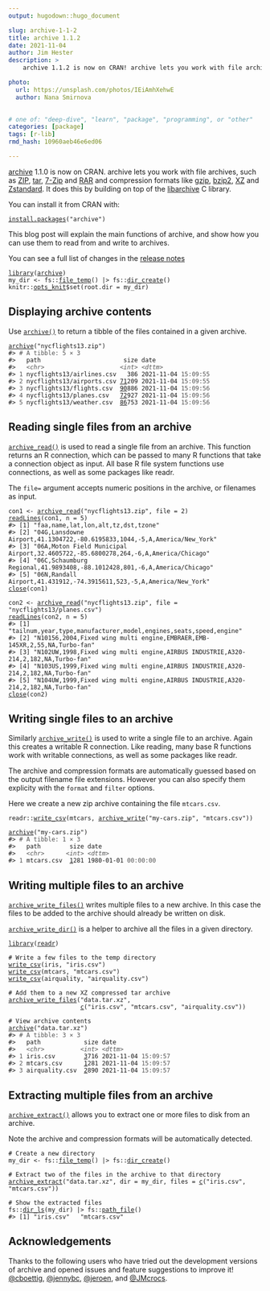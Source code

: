 ```yaml
---
output: hugodown::hugo_document

slug: archive-1-1-2
title: archive 1.1.2
date: 2021-11-04
author: Jim Hester
description: >
    archive 1.1.2 is now on CRAN! archive lets you work with file archives, such as ZIP, tar, 7-Zip and RAR and compression formats like gzip, bzip2, XZ and Zstandard.

photo:
  url: https://unsplash.com/photos/IEiAmhXehwE
  author: Nana Smirnova
  

# one of: "deep-dive", "learn", "package", "programming", or "other"
categories: [package] 
tags: [r-lib]
rmd_hash: 10960aeb46e6ed06

---
```


[archive](https://archive.r-lib.org/) 1.1.0 is now on CRAN. archive lets you work with file archives, such as [ZIP](https://en.wikipedia.org/wiki/ZIP_(file_format)), [tar](https://en.wikipedia.org/wiki/Tar_(computing)), [7-Zip](https://en.wikipedia.org/wiki/7-Zip) and [RAR](https://en.wikipedia.org/wiki/RAR_(file_format)) and compression formats like [gzip](https://en.wikipedia.org/wiki/Gzip), [bzip2](https://en.wikipedia.org/wiki/Bzip2), [XZ](https://en.wikipedia.org/wiki/XZ_Utils) and [Zstandard](https://en.wikipedia.org/wiki/Zstandard). It does this by building on top of the [libarchive](https://www.libarchive.org/) C library.

You can install it from CRAN with:

<div class="highlight">

<pre class='chroma'><code class='language-r' data-lang='r'><span class='nf'><a href='https://rdrr.io/r/utils/install.packages.html'>install.packages</a></span><span class='o'>(</span><span class='s'>"archive"</span><span class='o'>)</span></code></pre>

</div>

This blog post will explain the main functions of archive, and show how you can use them to read from and write to archives.

You can see a full list of changes in the [release notes](https://archive.r-lib.org/news/index.html)

<div class="highlight">

<pre class='chroma'><code class='language-r' data-lang='r'><span class='kr'><a href='https://rdrr.io/r/base/library.html'>library</a></span><span class='o'>(</span><span class='nv'><a href='https://archive.r-lib.org/'>archive</a></span><span class='o'>)</span>
<span class='nv'>my_dir</span> <span class='o'>&lt;-</span> <span class='nf'>fs</span><span class='nf'>::</span><span class='nf'><a href='http://fs.r-lib.org/reference/file_temp.html'>file_temp</a></span><span class='o'>(</span><span class='o'>)</span> |&gt; <span class='nf'>fs</span><span class='nf'>::</span><span class='nf'><a href='http://fs.r-lib.org/reference/create.html'>dir_create</a></span><span class='o'>(</span><span class='o'>)</span>
<span class='nf'>knitr</span><span class='nf'>::</span><span class='nv'><a href='https://rdrr.io/pkg/knitr/man/opts_knit.html'>opts_knit</a></span><span class='o'>$</span><span class='nf'>set</span><span class='o'>(</span>root.dir <span class='o'>=</span> <span class='nv'>my_dir</span><span class='o'>)</span></code></pre>

</div>

## Displaying archive contents

Use [`archive()`](https://archive.r-lib.org/reference/archive.html) to return a tibble of the files contained in a given archive.

<div class="highlight">

<pre class='chroma'><code class='language-r' data-lang='r'><span class='nf'><a href='https://archive.r-lib.org/reference/archive.html'>archive</a></span><span class='o'>(</span><span class='s'>"nycflights13.zip"</span><span class='o'>)</span>
<span class='c'>#&gt; <span style='color: #555555;'># A tibble: 5 × 3</span></span>
<span class='c'>#&gt;   path                       size date               </span>
<span class='c'>#&gt;   <span style='color: #555555; font-style: italic;'>&lt;chr&gt;</span>                     <span style='color: #555555; font-style: italic;'>&lt;int&gt;</span> <span style='color: #555555; font-style: italic;'>&lt;dttm&gt;</span>             </span>
<span class='c'>#&gt; <span style='color: #555555;'>1</span> nycflights13/airlines.csv   386 2021-11-04 <span style='color: #555555;'>15:09:55</span></span>
<span class='c'>#&gt; <span style='color: #555555;'>2</span> nycflights13/airports.csv <span style='text-decoration: underline;'>71</span>209 2021-11-04 <span style='color: #555555;'>15:09:55</span></span>
<span class='c'>#&gt; <span style='color: #555555;'>3</span> nycflights13/flights.csv  <span style='text-decoration: underline;'>90</span>886 2021-11-04 <span style='color: #555555;'>15:09:56</span></span>
<span class='c'>#&gt; <span style='color: #555555;'>4</span> nycflights13/planes.csv   <span style='text-decoration: underline;'>72</span>927 2021-11-04 <span style='color: #555555;'>15:09:56</span></span>
<span class='c'>#&gt; <span style='color: #555555;'>5</span> nycflights13/weather.csv  <span style='text-decoration: underline;'>86</span>753 2021-11-04 <span style='color: #555555;'>15:09:56</span></span></code></pre>

</div>

## Reading single files from an archive

[`archive_read()`](https://archive.r-lib.org/reference/archive_read.html) is used to read a single file from an archive. This function returns an R connection, which can be passed to many R functions that take a connection object as input. All base R file system functions use connections, as well as some packages like readr.

The `file=` argument accepts numeric positions in the archive, or filenames as input.

<div class="highlight">

<pre class='chroma'><code class='language-r' data-lang='r'><span class='nv'>con1</span> <span class='o'>&lt;-</span> <span class='nf'><a href='https://archive.r-lib.org/reference/archive_read.html'>archive_read</a></span><span class='o'>(</span><span class='s'>"nycflights13.zip"</span>, file <span class='o'>=</span> <span class='m'>2</span><span class='o'>)</span>
<span class='nf'><a href='https://rdrr.io/r/base/readLines.html'>readLines</a></span><span class='o'>(</span><span class='nv'>con1</span>, n <span class='o'>=</span> <span class='m'>5</span><span class='o'>)</span>
<span class='c'>#&gt; [1] "faa,name,lat,lon,alt,tz,dst,tzone"                                                </span>
<span class='c'>#&gt; [2] "04G,Lansdowne Airport,41.1304722,-80.6195833,1044,-5,A,America/New_York"          </span>
<span class='c'>#&gt; [3] "06A,Moton Field Municipal Airport,32.4605722,-85.6800278,264,-6,A,America/Chicago"</span>
<span class='c'>#&gt; [4] "06C,Schaumburg Regional,41.9893408,-88.1012428,801,-6,A,America/Chicago"          </span>
<span class='c'>#&gt; [5] "06N,Randall Airport,41.431912,-74.3915611,523,-5,A,America/New_York"</span>
<span class='nf'><a href='https://rdrr.io/r/base/connections.html'>close</a></span><span class='o'>(</span><span class='nv'>con1</span><span class='o'>)</span>

<span class='nv'>con2</span> <span class='o'>&lt;-</span> <span class='nf'><a href='https://archive.r-lib.org/reference/archive_read.html'>archive_read</a></span><span class='o'>(</span><span class='s'>"nycflights13.zip"</span>, file <span class='o'>=</span> <span class='s'>"nycflights13/planes.csv"</span><span class='o'>)</span>
<span class='nf'><a href='https://rdrr.io/r/base/readLines.html'>readLines</a></span><span class='o'>(</span><span class='nv'>con2</span>, n <span class='o'>=</span> <span class='m'>5</span><span class='o'>)</span>
<span class='c'>#&gt; [1] "tailnum,year,type,manufacturer,model,engines,seats,speed,engine"                 </span>
<span class='c'>#&gt; [2] "N10156,2004,Fixed wing multi engine,EMBRAER,EMB-145XR,2,55,NA,Turbo-fan"         </span>
<span class='c'>#&gt; [3] "N102UW,1998,Fixed wing multi engine,AIRBUS INDUSTRIE,A320-214,2,182,NA,Turbo-fan"</span>
<span class='c'>#&gt; [4] "N103US,1999,Fixed wing multi engine,AIRBUS INDUSTRIE,A320-214,2,182,NA,Turbo-fan"</span>
<span class='c'>#&gt; [5] "N104UW,1999,Fixed wing multi engine,AIRBUS INDUSTRIE,A320-214,2,182,NA,Turbo-fan"</span>
<span class='nf'><a href='https://rdrr.io/r/base/connections.html'>close</a></span><span class='o'>(</span><span class='nv'>con2</span><span class='o'>)</span></code></pre>

</div>

## Writing single files to an archive

Similarly [`archive_write()`](https://archive.r-lib.org/reference/archive_write.html) is used to write a single file to an archive. Again this creates a writable R connection. Like reading, many base R functions work with writable connections, as well as some packages like readr.

The archive and compression formats are automatically guessed based on the output filename file extensions. However you can also specify them explicity with the `format` and `filter` options.

Here we create a new zip archive containing the file `mtcars.csv`.

<div class="highlight">

<pre class='chroma'><code class='language-r' data-lang='r'><span class='nf'>readr</span><span class='nf'>::</span><span class='nf'><a href='https://readr.tidyverse.org/reference/write_delim.html'>write_csv</a></span><span class='o'>(</span><span class='nv'>mtcars</span>, <span class='nf'><a href='https://archive.r-lib.org/reference/archive_write.html'>archive_write</a></span><span class='o'>(</span><span class='s'>"my-cars.zip"</span>, <span class='s'>"mtcars.csv"</span><span class='o'>)</span><span class='o'>)</span>

<span class='nf'><a href='https://archive.r-lib.org/reference/archive.html'>archive</a></span><span class='o'>(</span><span class='s'>"my-cars.zip"</span><span class='o'>)</span>
<span class='c'>#&gt; <span style='color: #555555;'># A tibble: 1 × 3</span></span>
<span class='c'>#&gt;   path        size date               </span>
<span class='c'>#&gt;   <span style='color: #555555; font-style: italic;'>&lt;chr&gt;</span>      <span style='color: #555555; font-style: italic;'>&lt;int&gt;</span> <span style='color: #555555; font-style: italic;'>&lt;dttm&gt;</span>             </span>
<span class='c'>#&gt; <span style='color: #555555;'>1</span> mtcars.csv  <span style='text-decoration: underline;'>1</span>281 1980-01-01 <span style='color: #555555;'>00:00:00</span></span></code></pre>

</div>

## Writing multiple files to an archive

[`archive_write_files()`](https://archive.r-lib.org/reference/archive_write_files.html) writes multiple files to a new archive. In this case the files to be added to the archive should already be written on disk.

[`archive_write_dir()`](https://archive.r-lib.org/reference/archive_write_files.html) is a helper to archive all the files in a given directory.

<div class="highlight">

<pre class='chroma'><code class='language-r' data-lang='r'><span class='kr'><a href='https://rdrr.io/r/base/library.html'>library</a></span><span class='o'>(</span><span class='nv'><a href='https://readr.tidyverse.org'>readr</a></span><span class='o'>)</span>

<span class='c'># Write a few files to the temp directory</span>
<span class='nf'><a href='https://readr.tidyverse.org/reference/write_delim.html'>write_csv</a></span><span class='o'>(</span><span class='nv'>iris</span>, <span class='s'>"iris.csv"</span><span class='o'>)</span>
<span class='nf'><a href='https://readr.tidyverse.org/reference/write_delim.html'>write_csv</a></span><span class='o'>(</span><span class='nv'>mtcars</span>, <span class='s'>"mtcars.csv"</span><span class='o'>)</span>
<span class='nf'><a href='https://readr.tidyverse.org/reference/write_delim.html'>write_csv</a></span><span class='o'>(</span><span class='nv'>airquality</span>, <span class='s'>"airquality.csv"</span><span class='o'>)</span>

<span class='c'># Add them to a new XZ compressed tar archive</span>
<span class='nf'><a href='https://archive.r-lib.org/reference/archive_write_files.html'>archive_write_files</a></span><span class='o'>(</span><span class='s'>"data.tar.xz"</span>,
                    <span class='nf'><a href='https://rdrr.io/r/base/c.html'>c</a></span><span class='o'>(</span><span class='s'>"iris.csv"</span>, <span class='s'>"mtcars.csv"</span>, <span class='s'>"airquality.csv"</span><span class='o'>)</span><span class='o'>)</span>

<span class='c'># View archive contents</span>
<span class='nf'><a href='https://archive.r-lib.org/reference/archive.html'>archive</a></span><span class='o'>(</span><span class='s'>"data.tar.xz"</span><span class='o'>)</span>
<span class='c'>#&gt; <span style='color: #555555;'># A tibble: 3 × 3</span></span>
<span class='c'>#&gt;   path            size date               </span>
<span class='c'>#&gt;   <span style='color: #555555; font-style: italic;'>&lt;chr&gt;</span>          <span style='color: #555555; font-style: italic;'>&lt;int&gt;</span> <span style='color: #555555; font-style: italic;'>&lt;dttm&gt;</span>             </span>
<span class='c'>#&gt; <span style='color: #555555;'>1</span> iris.csv        <span style='text-decoration: underline;'>3</span>716 2021-11-04 <span style='color: #555555;'>15:09:57</span></span>
<span class='c'>#&gt; <span style='color: #555555;'>2</span> mtcars.csv      <span style='text-decoration: underline;'>1</span>281 2021-11-04 <span style='color: #555555;'>15:09:57</span></span>
<span class='c'>#&gt; <span style='color: #555555;'>3</span> airquality.csv  <span style='text-decoration: underline;'>2</span>890 2021-11-04 <span style='color: #555555;'>15:09:57</span></span></code></pre>

</div>

## Extracting multiple files from an archive

[`archive_extract()`](https://archive.r-lib.org/reference/archive_extract.html) allows you to extract one or more files to disk from an archive.

Note the archive and compression formats will be automatically detected.

<div class="highlight">

<pre class='chroma'><code class='language-r' data-lang='r'><span class='c'># Create a new directory</span>
<span class='nv'>my_dir</span> <span class='o'>&lt;-</span> <span class='nf'>fs</span><span class='nf'>::</span><span class='nf'><a href='http://fs.r-lib.org/reference/file_temp.html'>file_temp</a></span><span class='o'>(</span><span class='o'>)</span> |&gt; <span class='nf'>fs</span><span class='nf'>::</span><span class='nf'><a href='http://fs.r-lib.org/reference/create.html'>dir_create</a></span><span class='o'>(</span><span class='o'>)</span>

<span class='c'># Extract two of the files in the archive to that directory</span>
<span class='nf'><a href='https://archive.r-lib.org/reference/archive_extract.html'>archive_extract</a></span><span class='o'>(</span><span class='s'>"data.tar.xz"</span>, dir <span class='o'>=</span> <span class='nv'>my_dir</span>, files <span class='o'>=</span> <span class='nf'><a href='https://rdrr.io/r/base/c.html'>c</a></span><span class='o'>(</span><span class='s'>"iris.csv"</span>, <span class='s'>"mtcars.csv"</span><span class='o'>)</span><span class='o'>)</span>

<span class='c'># Show the extracted files</span>
<span class='nf'>fs</span><span class='nf'>::</span><span class='nf'><a href='http://fs.r-lib.org/reference/dir_ls.html'>dir_ls</a></span><span class='o'>(</span><span class='nv'>my_dir</span><span class='o'>)</span> |&gt; <span class='nf'>fs</span><span class='nf'>::</span><span class='nf'><a href='http://fs.r-lib.org/reference/path_file.html'>path_file</a></span><span class='o'>(</span><span class='o'>)</span>
<span class='c'>#&gt; [1] "iris.csv"   "mtcars.csv"</span></code></pre>

</div>

## Acknowledgements

Thanks to the following users who have tried out the development versions of archive and opened issues and feature suggestions to improve it! [@cboettig](https://github.com/cboettig), [@jennybc](https://github.com/jennybc), [@jeroen](https://github.com/jeroen), and [@JMcrocs](https://github.com/JMcrocs).

